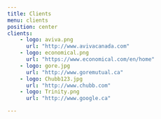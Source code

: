 ```yaml
---
title: Clients
menu: clients
position: center
clients:    
    - logo: aviva.png
      url: "http://www.avivacanada.com"
    - logo: economical.png
      url: "https://www.economical.com/en/home"  
    - logo: gore.jpg
      url: "http://www.goremutual.ca"   
    - logo: Chubb123.jpg
      url: "http://www.chubb.com"
    - logo: Trinity.png
      url: "http://www.google.ca" 

---
```

